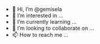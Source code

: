 - 👋 Hi, I’m @gemisela
- 👀 I’m interested in ...
- 🌱 I’m currently learning ...
- 💞️ I’m looking to collaborate on ...
- 📫 How to reach me ...

<!---
gemisela/gemisela is a ✨ special ✨ repository because its `README.md` (this file) appears on your GitHub profile.
You can click the Preview link to take a look at your changes.
--->
